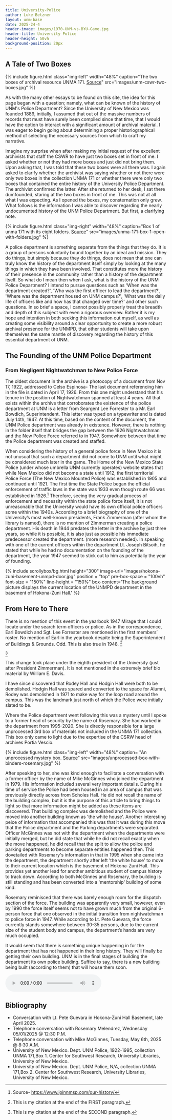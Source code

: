 ```yaml
---
title: University-Police
author: Luke Betzner
layout: unm-base
date: 2025-24-4
header-image: images/1970-UNM-vs-BYU-Game.jpg
header-title: University Police
header-height: 50vh
background-position: 20px
---
```



## A Tale of Two Boxes

{% include figure.html class="img-left" width="48%" caption="The two boxes of archival resource UNMA 171. [Source](https://rmoa.unm.edu/docviewer.php?docId=nmu1unma028.xml)" src="images/unm-cswr-two-boxes.jpg" %}

 As with the many other essays to be found on this site, the idea for this page began with a question; namely, what can be known of the history of UNM's Police Department? Since the University of New Mexico was founded 1889, initially, I assumed that out of the massive numbers of records that must have surely been compiled since that time, that I would have the option to interact with a significant amount of archival material. I was eager to begin going about determining a proper historiographical method of selecting the necessary sources from which to craft my narrative. 
 
 Imagine my surprise when after making my initial request of the excellent archivists that staff the CSWR to have just two boxes set in front of me. I asked whether or not they had more boxes and just did not bring them. Upon asking that, I was told that these two boxes were all there was. I again asked to clarify whether the archivist was saying whether or not there were only two boxes in the collection UNMA 171 or whether there were only two boxes that contained the entire history of the University Police Department. The archivist confirmed the latter. After she returned to her desk, I sat there dumfounded, staring at the two boxes in front of me. This was not at all what I was expecting. As I opened the boxes, my consternation only grew. What follows is the information I was able to discover regarding the nearly undocumented history of the UNM Police Department. But first, a clarifying note.

{% include figure.html class="img-right" width="48%" caption="Box 1 of unma 171 with its eight folders. [Source](https://rmoa.unm.edu/docviewer.php?docId=nmu1unma028.xml)" src="images/unma-171-box-1-open-with-folders.jpg" %}

 A police department is something separate from the things that they do. It is a group of persons voluntarily bound together by an ideal and mission. They do things, but simply because they do things, does not mean that one can truly know the history of the department itself simply by looking at the many things in which they have been involved. That constitutes more the history of their presence in the community rather than a history of the department itself. So what do I mean then when I ask, what is the history of the UNM Police Department? I intend to pursue questions such as 'When was the department created?', 'Who was the first officer to lead the department?', 'Where was the department housed on UNM campus?', 'What was the daily life of officers like and how has that changed over time?' and other such questions. In so brief a space, I cannot possibly properly treat the breadth and depth of this subject with even a rigorous overview. Rather it is my hope and intention in both seeking this information out myself, as well as creating some visibility around a clear opportunity to create a more robust archival presence for the UNMPD, that other students will take upon themselves the same mantle of discovery regarding the history of this essential department of UNM.




## The Founding of the UNM Police Department
### From Negligent Nightwatchman to New Police Force

The oldest document in the archive is a photocopy of a document from Nov 17, 1922, addressed to Celso Espinosa- The last document referencing him in the file is dated in April 17, 1926. From this one might understand that his tenure in the position of Nightwatchman spanned at least 4 years.
All that exists within the archive that corroborates the existence of the police department at UNM is a letter from Seargent Lee Forrester to a Mr. Earl Bowdich, Superintendent. This letter was typed on a typewriter and is dated July 14th, 1947. At this time, based on the content of the document, the UNM Police department was already in existence. However, there is nothing in the folder itself that bridges the gap between the 1926 Nightwatchman and the New Police Force referred to in 1947. Somewhere between that time the Police department was created and staffed. 

When considering the history of a general police force in New Mexico it is not unusual that such a department did not come to UNM until what might be considered much later in the game. The Home of the New Mexico State Police (under whose umbrella UNM currently operates) website states that while New Mexico did not become a state until 1912, the first territorial Police Force (The New Mexico Mounted Police) was established in 1905 and continued until 1921. The first time the State Police began the official enforcement of traffic laws in the state was 1933 even though route 66 was established in 1926.[^note1] Therefore, seeing the very gradual process of enforcement and necessity within the state police force itself, it is not unreasonable that the University would have its own official police officers some within the 1940s. According to a brief biography of one of the University’s most well-known presidents, Frank Zimmerman (after whom the library is named), there is no mention of Zimmerman creating a police department. His death in 1944 predates the letter in the archive by just three years, so while it is possible, it is also just as possible his immediate predecessor created the department. (more research needed). In speaking with one of the current officers within the department Lt. Joseph Bitsoih, he stated that while he had no documentation on the founding of the department, the year 1947 seemed to stick out to him as potentially the year of founding.
[^note1]: Source- https://www.joinnmsp.com/our-history/

{% include scrollybox/bg.html
  height="300"
  image-url="images/hokona-zuni-basement-unmpd-door.jpg"
  position = "top"
  pre-box-space = "100vh"
  font-size = "150%"
  line-height = "150%"
  box-content='The background picture displays the current location of the UNMPD department in the basement of Hokona-Zuni Hall.'
%}


## From Here to There
There is no mention of this event in the yearbook 1947 Mirage that I could locate under the search term officers or police. As in the correspondence, Earl Bowdich and Sgt. Lee Forrester are mentioned in the first members’ roster. No mention of Earl in the yearbook despite being the Superintendent of Buildings & Grounds. Odd. This is also true in 1948.
[^note2]
[^note2]: This is my citation at the end of the FIRST paragraph.

[^note3]

[^note3]: This is my citation at the end of the SECOND paragraph.



This change took place under the eighth president of the University (just after President Zimmerman). It is not mentioned in the extremely brief bio material by William E. Davis.

I have since discovered that Rodey Hall and Hodgin Hall were both to be demolished. Hodgin Hall was spared and converted to the space for Alumni, Rodey was demolished in 1971 to make way for the loop road around the campus. This was the landmark just north of which the Police were initially slated to be.

Where the Police department went following this was a mystery until I spoke to a former head of security by the name of Rosemary. She had worked in the department from 1995-2020. She is directly responsible for a large unprocessed 3rd box of materials not included in the UNMA 171 collection. This box only came to light due to the expertise of the CSRW head of archives Portia Vescio.

{% include figure.html class="img-left" width="48%" caption= "An unprocessed mystery box. [Source](https://rmoa.unm.edu/docviewer.php?docId=nmu1unma028.xml)" src="images/unprocessed-box-with-binders-rosemary.jpg" %}



After speaking to her, she was kind enough to facilitate a conversation with a former officer by the name of Mike McGinnes who joined the department in 1979. His information included several very important details. During his time of service the Police had been housed in an area of campus that was previously directly across from Scholes Hall. He did not recall the name of the building complex, but it is the purpose of this article to bring things to light so that more information might be added as these items are discovered. That building complex was demolished and the Police were moved into another building known as 'the white house'. Another interesting peice of information that accompanied this was that it was during this move that the Police department and the Parking departments were separated. Officer McGinnes was not with the department when the departments were initially merged, but he did state that while he did not recall exactly when the move happened, he did recall that the split to allow the police and parking departments to become separate entities happened then. This dovetailed with Rosemary's information in that in 1995 when she came into the department, the department shortly after left 'the white house' to move to their current location which is the basement of Hokona-Zuni Hall. This provides yet another lead for another ambitious student of campus history to track down. According to both McGinnes and Rosemary, the building is still standing and has been converted into a 'mentorship' building of some kind. 

Rosemary reminisced that there was barely enough room for the dispatch section of the force. The building was apparently very small, however, even by 1990 the force itself seems not to have grown much from the original 6-person force that one observed in the initial transition from nightwatchman to police force in 1947. 
While according to Lt. Pete Guevara, the force currently stands somewhere between 30-35 persons, due to the current size of the student body and campus, the department’s hands are very much occupied.

It would seem that there is something unique happening in for the department that has not happened in their long history. They will finally be getting their own building. UNM is in the final stages of building the department its own police building. Suffice to say, there is a new building being built (according to them) that will house them soon.

<audio controls src="interview-with-the-csrw-archive.mp3"></audio>



## Bibliography
- Conversation with Lt. Pete Guevara in Hokona-Zuni Hall Basement, late April 2025.
- Telephone conversation with Rosemary Melendrez, Wednesday 05/01/2025 @ 12:30 P.M.
- Telephone conversation with Mike McGinnes, Tuesday, May 6th, 2025 @ 8:30 A.M.
- University of New Mexico. Dept. UNM Police, 1922-1995, collection UNMA 171,Box 1. Center for Southwest Research, University Libraries, University of New Mexico.
- University of New Mexico. Dept. UNM Police, N/A, collection UNMA 171,Box 2. Center for Southwest Research, University Libraries, University of New Mexico.

